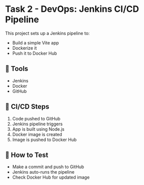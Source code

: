 # Task 2 - DevOps: Jenkins CI/CD Pipeline

This project sets up a Jenkins pipeline to:
- Build a simple Vite app
- Dockerize it
- Push it to Docker Hub

## 🔧 Tools
- Jenkins
- Docker
- GitHub

## 🚀 CI/CD Steps
1. Code pushed to GitHub
2. Jenkins pipeline triggers
3. App is built using Node.js
4. Docker image is created
5. Image is pushed to Docker Hub

## 🧪 How to Test
- Make a commit and push to GitHub
- Jenkins auto-runs the pipeline
- Check Docker Hub for updated image

